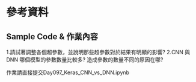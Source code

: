 # 參考資料
## Sample Code & 作業內容
1.請試著調整各個超參數，並說明那些超參數對於結果有明顯的影響?
2.CNN 與 DNN 哪個模型的參數數量比較多? 造成參數的數量不同的原因在哪?


作業請直接提交Day097_Keras_CNN_vs_DNN.ipynb

